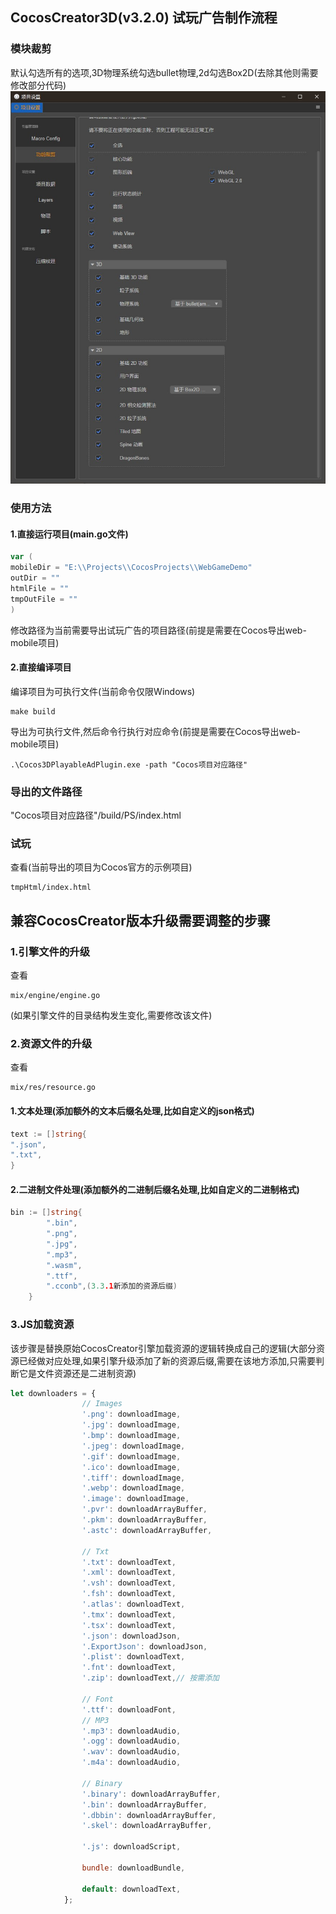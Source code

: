 ## CocosCreator3D(v3.2.0) 试玩广告制作流程

### 模块裁剪

默认勾选所有的选项,3D物理系统勾选bullet物理,2d勾选Box2D(去除其他则需要修改部分代码)
![](../pic/Snipaste_2021-09-22_18-31-00.jpg)

### 使用方法

#### 1.直接运行项目(main.go文件)

```go
var (
mobileDir = "E:\\Projects\\CocosProjects\\WebGameDemo"
outDir = ""
htmlFile = ""
tmpOutFile = ""
)
```

修改路径为当前需要导出试玩广告的项目路径(前提是需要在Cocos导出web-mobile项目)

#### 2.直接编译项目

编译项目为可执行文件(当前命令仅限Windows)

```shell
make build
```

导出为可执行文件,然后命令行执行对应命令(前提是需要在Cocos导出web-mobile项目)

```shell
.\Cocos3DPlayableAdPlugin.exe -path "Cocos项目对应路径"
```

### 导出的文件路径

"Cocos项目对应路径"/build/PS/index.html

### 试玩

查看(当前导出的项目为Cocos官方的示例项目)

```shell
tmpHtml/index.html
```

## 兼容CocosCreator版本升级需要调整的步骤

### 1.引擎文件的升级

查看
```shell
mix/engine/engine.go
```
(如果引擎文件的目录结构发生变化,需要修改该文件)

### 2.资源文件的升级

查看
```shell
mix/res/resource.go
```


#### 1.文本处理(添加额外的文本后缀名处理,比如自定义的json格式)

```go
text := []string{
".json", 
".txt",
}
```

#### 2.二进制文件处理(添加额外的二进制后缀名处理,比如自定义的二进制格式)
```go
bin := []string{
		".bin",
		".png",
		".jpg",
		".mp3",
		".wasm",
		".ttf",
		".cconb",(3.3.1新添加的资源后缀)
	}
```

### 3.JS加载资源
该步骤是替换原始CocosCreator引擎加载资源的逻辑转换成自己的逻辑(大部分资源已经做对应处理,如果引擎升级添加了新的资源后缀,需要在该地方添加,只需要判断它是文件资源还是二进制资源)
```js
let downloaders = {
                // Images
                '.png': downloadImage,
                '.jpg': downloadImage,
                '.bmp': downloadImage,
                '.jpeg': downloadImage,
                '.gif': downloadImage,
                '.ico': downloadImage,
                '.tiff': downloadImage,
                '.webp': downloadImage,
                '.image': downloadImage,
                '.pvr': downloadArrayBuffer,
                '.pkm': downloadArrayBuffer,
                '.astc': downloadArrayBuffer,

                // Txt
                '.txt': downloadText,
                '.xml': downloadText,
                '.vsh': downloadText,
                '.fsh': downloadText,
                '.atlas': downloadText,
                '.tmx': downloadText,
                '.tsx': downloadText,
                '.json': downloadJson,
                '.ExportJson': downloadJson,
                '.plist': downloadText,
                '.fnt': downloadText,
                '.zip': downloadText,// 按需添加

                // Font
                '.ttf': downloadFont,
                // MP3
                '.mp3': downloadAudio,
                '.ogg': downloadAudio,
                '.wav': downloadAudio,
                '.m4a': downloadAudio,

                // Binary
                '.binary': downloadArrayBuffer,
                '.bin': downloadArrayBuffer,
                '.dbbin': downloadArrayBuffer,
                '.skel': downloadArrayBuffer,

                '.js': downloadScript,

                bundle: downloadBundle,

                default: downloadText,
            };
```